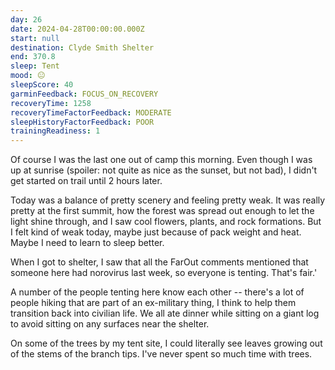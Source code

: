 ```yaml
---
day: 26
date: 2024-04-28T00:00:00.000Z
start: null
destination: Clyde Smith Shelter
end: 370.8
sleep: Tent
mood: 😐
sleepScore: 40
garminFeedback: FOCUS_ON_RECOVERY
recoveryTime: 1258
recoveryTimeFactorFeedback: MODERATE
sleepHistoryFactorFeedback: POOR
trainingReadiness: 1
---
```

Of course I was the last one out of camp this morning. Even though I was up at sunrise (spoiler: not quite as nice as the sunset, but not bad), I didn't get started on trail until 2 hours later.

Today was a balance of pretty scenery and feeling pretty weak. It was really pretty at the first summit, how the forest was spread out enough to let the light shine through, and I saw cool flowers, plants, and rock formations. But I felt kind of weak today, maybe just because of pack weight and heat. Maybe I need to learn to sleep better.

When I got to shelter, I saw that all the FarOut comments mentioned that someone here had norovirus last week, so everyone is tenting. That's fair.'

A number of the people tenting here know each other -- there's a lot of people hiking that are part of an ex-military thing, I think to help them transition back into civilian life. We all ate dinner while sitting on a giant log to avoid sitting on any surfaces near the shelter.

On some of the trees by my tent site, I could literally see leaves growing out of the stems of the branch tips. I've never spent so much time with trees.
